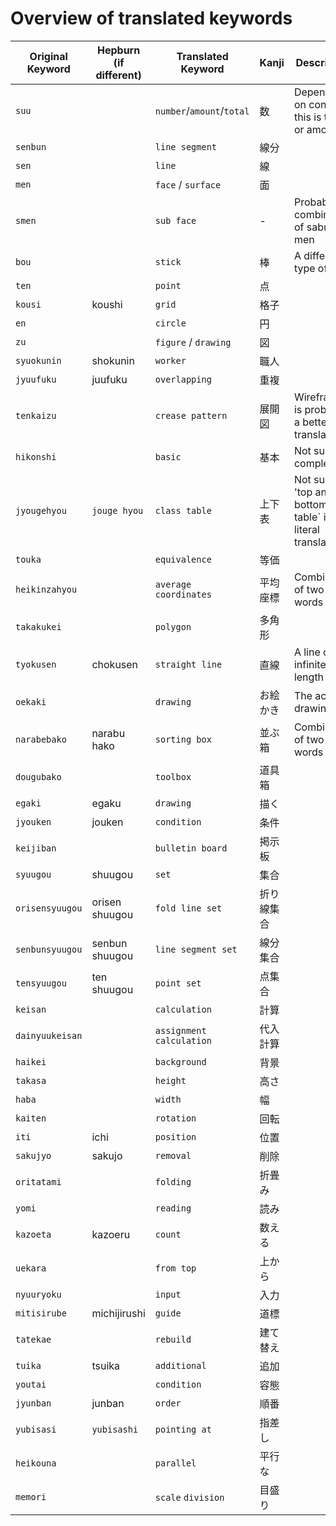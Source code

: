 # Overview of translated keywords

|Original Keyword|Hepburn (if different)|Translated Keyword|Kanji|Description|
|---|---|---|---|---|
| `suu` | | `number`/`amount`/`total` | 数 | Depending on context this is total or amount|
| `senbun` | | `line segment` | 線分 |
| `sen` | | `line` | 線 |
| `men` | | `face` / `surface` | 面
| `smen` | | `sub face` | - | Probably combination of sabu and men
| `bou`|  | `stick` | 棒 | A different type of line
| `ten` | | `point` | 点 |
| `kousi` | koushi | `grid` | 格子 |
| `en` | | `circle` | 円 |
| `zu` | | `figure` / `drawing` | 図
| `syuokunin` | shokunin | `worker` | 職人 
| `jyuufuku` | juufuku | `overlapping` | 重複
| `tenkaizu` | | `crease pattern` | 展開図 | Wireframe is probably a better translation
| `hikonshi` | | `basic` | 基本 | Not sure/ complete
| `jyougehyou` | `jouge hyou` | `class table` | 上下表 | Not sure, 'top and bottom table` is the literal translation
| `touka` | | `equivalence` | 等価
| `heikinzahyou` | | `average coordinates` | 平均座標 | Combination of two words
| `takakukei` | | `polygon` | 多角形
| `tyokusen` | chokusen | `straight line` | 直線 | A line of infinite length
| `oekaki` | | `drawing` | お絵かき | The act of drawing
| `narabebako` | narabu hako | `sorting box`| 並ぶ箱 | Combination of two words
| `dougubako` | | `toolbox` | 道具箱
| `egaki` | egaku | `drawing` | 描く
| `jyouken` | jouken | `condition` | 条件
| `keijiban` | | `bulletin board` | 掲示板
| `syuugou` | shuugou | `set` | 集合
| `orisensyuugou` | orisen shuugou | `fold line set` | 折り線集合
| `senbunsyuugou` | senbun shuugou | `line segment set` | 線分集合
| `tensyuugou` | ten shuugou | `point set` | 点集合
| `keisan` | | `calculation` | 計算
| `dainyuukeisan` | | `assignment calculation` | 代入計算
| `haikei` |  | `background` | 背景
| `takasa` | | `height` | 高さ
| `haba` | | `width` | 幅
| `kaiten` | | `rotation` | 回転
| `iti` | ichi | `position` | 位置
| `sakujyo` | sakujo | `removal` | 削除
| `oritatami` | | `folding` | 折畳み
| `yomi` | | `reading` | 読み
| `kazoeta` | kazoeru | `count` | 数える
| `uekara` | | `from top` | 上から
| `nyuuryoku` | | `input` | 入力
| `mitisirube` | michijirushi | `guide` | 道標
| `tatekae` | | `rebuild` | 建て替え
| `tuika` | tsuika | `additional` | 追加
| `youtai` | | `condition` | 容態
| `jyunban` | junban | `order` | 順番
| `yubisasi` | `yubisashi` | `pointing at` | 指差し
| `heikouna` | | `parallel` | 平行な
| `memori` | | `scale` `division` | 目盛り